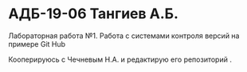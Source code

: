 # АДБ-19-06 Тангиев А.Б.
Лабораторная работа №1. Работа с системами контроля версий на примере Git Hub

Кооперируюсь с Чечневым Н.А. и редактирую его репозиторий .